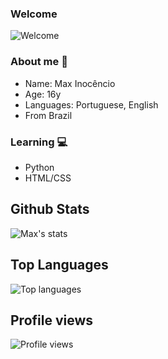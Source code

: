 ### Welcome

![Welcome](https://github.com/maxinocencio/maxinocencio/blob/main/Max.png?raw=true)

### About me 👋

- Name: Max Inocêncio
- Age: 16y
- Languages: Portuguese, English
- From Brazil

### Learning 💻

- Python
- HTML/CSS

## Github Stats

![Max's stats](https://github-readme-stats.vercel.app/api?username=maxinocencio&count_private=true&show_icons=true&theme=shades-of-purple)

## Top Languages

![Top languages](https://github-readme-stats.vercel.app/api/top-langs/?username=maxinocencio&show_icons=true&theme=shades-of-purple)

## Profile views

![Profile views](https://gpvc.arturio.dev/maxinocencio)  
